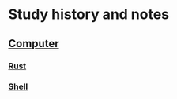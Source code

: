 # Study history and notes
## [Computer](./computer/index.md)
### [Rust](./computer/rust/index.md)
### [Shell](./computer/shell/index.md)
